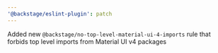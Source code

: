 ```yaml
---
'@backstage/eslint-plugin': patch
---
```


Added new `@backstage/no-top-level-material-ui-4-imports` rule that forbids top level imports from Material UI v4 packages
